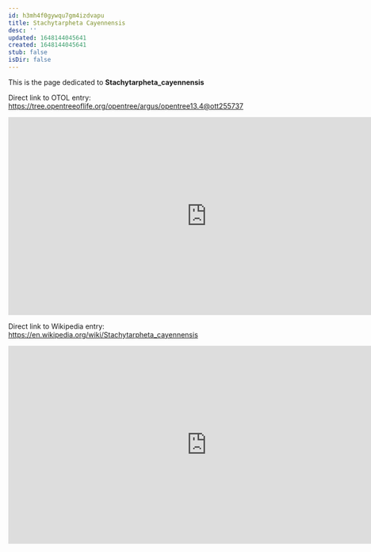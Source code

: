 ```yaml
---
id: h3mh4f0gywqu7gm4izdvapu
title: Stachytarpheta Cayennensis
desc: ''
updated: 1648144045641
created: 1648144045641
stub: false
isDir: false
---
```

This is the page dedicated to **Stachytarpheta_cayennensis**


Direct link to OTOL entry: https://tree.opentreeoflife.org/opentree/argus/opentree13.4@ott255737



<html>
    <body>
    <iframe src="https://tree.opentreeoflife.org/opentree/argus/opentree13.4@ott255737"
    width="800" height="400" frameborder="0" allowfullscreen> </iframe>
    </body>
</html>
    


Direct link to Wikipedia entry: https://en.wikipedia.org/wiki/Stachytarpheta_cayennensis



<html>
    <body>
    <iframe src="https://en.wikipedia.org/wiki/Stachytarpheta_cayennensis"
    width="800" height="400" frameborder="0" allowfullscreen> </iframe>
    </body>
</html>
    
